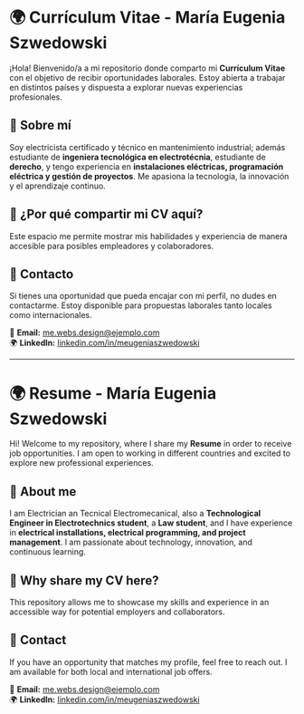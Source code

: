 # 🌍 Currículum Vitae - María Eugenia Szwedowski

¡Hola! Bienvenido/a a mi repositorio donde comparto mi **Currículum Vitae** con el objetivo de recibir oportunidades laborales. Estoy abierta a trabajar en distintos países y dispuesta a explorar nuevas experiencias profesionales.

## 📄 Sobre mí  
Soy electricista certificado y técnico en mantenimiento industrial; además estudiante de **ingeniera tecnológica en electrotécnia**, estudiante de **derecho**, y tengo experiencia en **instalaciones eléctricas, programación eléctrica y gestión de proyectos**. Me apasiona la tecnología, la innovación y el aprendizaje continuo.

## 🚀 ¿Por qué compartir mi CV aquí?  
Este espacio me permite mostrar mis habilidades y experiencia de manera accesible para posibles empleadores y colaboradores.

## 🔗 Contacto  
Si tienes una oportunidad que pueda encajar con mi perfil, no dudes en contactarme. Estoy disponible para propuestas laborales tanto locales como internacionales.

📧 **Email:** [me.webs.design@ejemplo.com](mailto:me.webs.design@gmail.com)  
🌍 **LinkedIn:** [linkedin.com/in/meugeniaszwedowski](https://linkedin.com/in/meugeniaszwedowski)

---

# 🌍 Resume - María Eugenia Szwedowski  

Hi! Welcome to my repository, where I share my **Resume** in order to receive job opportunities. I am open to working in different countries and excited to explore new professional experiences.

## 📄 About me  
I am Electrician an Tecnical Electromecanical, also a **Technological Engineer in Electrotechnics student**, a **Law student**, and I have experience in **electrical installations, electrical programming, and project management**. I am passionate about technology, innovation, and continuous learning.

## 🚀 Why share my CV here?  
This repository allows me to showcase my skills and experience in an accessible way for potential employers and collaborators.

## 🔗 Contact  
If you have an opportunity that matches my profile, feel free to reach out. I am available for both local and international job offers.

📧 **Email:** [me.webs.design@ejemplo.com](mailto:me.webs.design@gmail.com)  
🌍 **LinkedIn:** [linkedin.com/in/meugeniaszwedowski](https://linkedin.com/in/meugeniaszwedowski)
